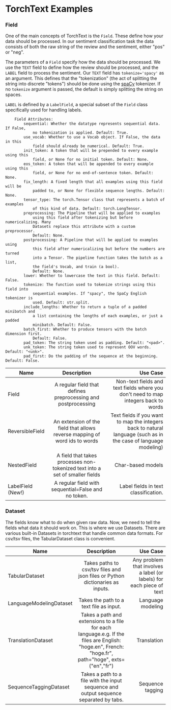 # TorchText Examples
### Field
One of the main concepts of TorchText is the `Field`. These define how your data should be processed. In our sentiment classification task the data consists of both the raw string of the review and the sentiment, either "pos" or "neg".

The parameters of a `Field` specify how the data should be processed. We use the `TEXT` field to define how the review should be processed, and the `LABEL` field to process the sentiment. Our `TEXT` field has `tokenize='spacy'` as an argument. This defines that the "tokenization" (the act of splitting the string into discrete "tokens") should be done using the [spaCy](https://spacy.io) tokenizer. If no `tokenize` argument is passed, the default is simply splitting the string on spaces.

`LABEL` is defined by a `LabelField`, a special subset of the `Field` class specifically used for handling labels.
```
    Field Attributes:
        sequential: Whether the datatype represents sequential data. If False,
            no tokenization is applied. Default: True.
        use_vocab: Whether to use a Vocab object. If False, the data in this
            field should already be numerical. Default: True.
        init_token: A token that will be prepended to every example using this
            field, or None for no initial token. Default: None.
        eos_token: A token that will be appended to every example using this
            field, or None for no end-of-sentence token. Default: None.
        fix_length: A fixed length that all examples using this field will be
            padded to, or None for flexible sequence lengths. Default: None.
        tensor_type: The torch.Tensor class that represents a batch of examples
            of this kind of data. Default: torch.LongTensor.
        preprocessing: The Pipeline that will be applied to examples
            using this field after tokenizing but before numericalizing. Many
            Datasets replace this attribute with a custom preprocessor.
            Default: None.
        postprocessing: A Pipeline that will be applied to examples using
            this field after numericalizing but before the numbers are turned
            into a Tensor. The pipeline function takes the batch as a list,
            the field's Vocab, and train (a bool).
            Default: None.
        lower: Whether to lowercase the text in this field. Default: False.
        tokenize: The function used to tokenize strings using this field into
            sequential examples. If "spacy", the SpaCy English tokenizer is
            used. Default: str.split.
        include_lengths: Whether to return a tuple of a padded minibatch and
            a list containing the lengths of each examples, or just a padded
            minibatch. Default: False.
        batch_first: Whether to produce tensors with the batch dimension first.
            Default: False.
        pad_token: The string token used as padding. Default: "<pad>".
        unk_token: The string token used to represent OOV words. Default: "<unk>".
        pad_first: Do the padding of the sequence at the beginning. Default: False.
```


| Name        | Description           | Use Case  |
| ------------- |:-------------:| -----:|
| Field      | A regular field that defines preprocessing and postprocessing |  Non-text fields and text fields where you don't need to map integers back to words |
| ReversibleField	 | An extension of the field that allows reverse mapping of word ids to words |Text fields if you want to map the integers back to natural language (such as in the case of language modeling) |
| NestedField | A field that takes processes non-tokenized text into a set of smaller fields |  Char-based models |
| LabelField (New!) | A regular field with sequential=False and no <unk> token. |  Label fields in text classification. |


### Dataset
The fields know what to do when given raw data. Now, we need to tell the fields what data it should work on. This is where we use Datasets. There are various built-in Datasets in torchtext that handle common data formats. For csv/tsv files, the TabularDataset class is convenient. 

| Name        | Description           | Use Case  |
| ------------- |:-------------:| -----:|
| TabularDataset      |Takes paths to csv/tsv files and json files or Python dictionaries as inputs. | Any problem that involves a label (or labels) for each piece of text |
|  LanguageModelingDataset	 |Takes the path to a text file as input. |Language modeling |
|  TranslationDataset | Takes a path and extensions to a file for each language.e.g. If the files are English: "hoge.en", French: "hoge.fr", path="hoge", exts=("en","fr") |  Translation |
|  SequenceTaggingDataset |Takes a path to a file with the input sequence and output sequence separated by tabs.|  Sequence tagging |

